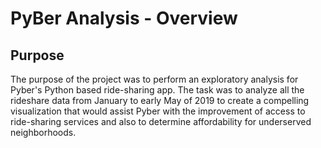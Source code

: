 # PyBer Analysis - Overview
## Purpose 
The purpose of the project was to perform an exploratory analysis for Pyber's Python based ride-sharing app. The task was to analyze all the rideshare data from January to early May of 2019 to create a compelling visualization that would assist Pyber with the improvement of access to ride-sharing services and also to determine affordability for underserved neighborhoods. 

